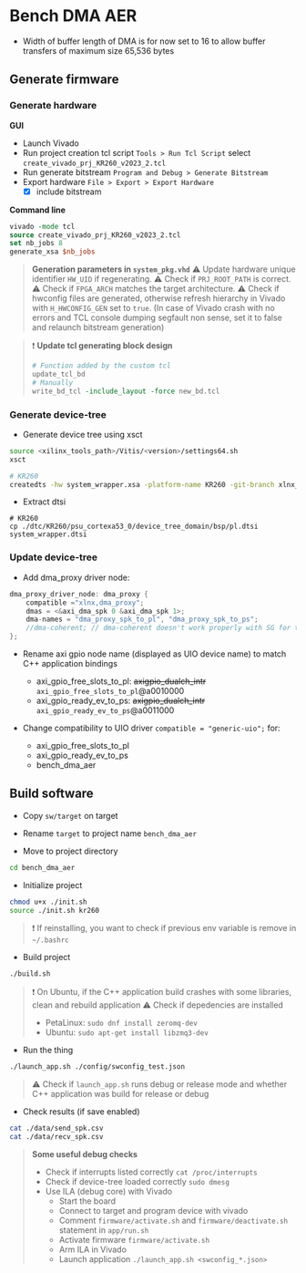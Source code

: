 # Bench DMA AER

* Width of buffer length of DMA is for now set to 16 to allow buffer transfers of maximum size 65,536 bytes

## Generate firmware

### Generate hardware

**GUI**
* Launch Vivado
* Run project creation tcl script `Tools > Run Tcl Script` select `create_vivado_prj_KR260_v2023_2.tcl`
* Run generate bitstream `Program and Debug > Generate Bitstream`
* Export hardware `File > Export > Export Hardware`
  - [x] include bitstream

**Command line**
```tcl
vivado -mode tcl
source create_vivado_prj_KR260_v2023_2.tcl
set nb_jobs 8
generate_xsa $nb_jobs
```

> **Generation parameters in `system_pkg.vhd`**
> :warning: Update hardware unique identifier `HW_UID` if regenerating.
> :warning: Check if `PRJ_ROOT_PATH` is correct.
> :warning: Check if `FPGA_ARCH` matches the target architecture.
> :warning: Check if hwconfig files are generated, otherwise refresh hierarchy in Vivado with `H_HWCONFIG_GEN` set to `true`. (In case of Vivado crash with no errors and TCL console dumping segfault non sense, set it to false and relaunch bitstream generation)

> :exclamation: **Update tcl generating block design**
> ```tcl
> # Function added by the custom tcl
> update_tcl_bd
> # Manually
> write_bd_tcl -include_layout -force new_bd.tcl
> ```

### Generate device-tree

* Generate device tree using xsct

```bash
source <xilinx_tools_path>/Vitis/<version>/settings64.sh 
xsct

# KR260
createdts -hw system_wrapper.xsa -platform-name KR260 -git-branch xlnx_rel_v2024.1 -overlay -zocl -compile -out dtc 
```

* Extract dtsi

```
# KR260
cp ./dtc/KR260/psu_cortexa53_0/device_tree_domain/bsp/pl.dtsi system_wrapper.dtsi   
```

### Update device-tree

* Add dma_proxy driver node:


```c
dma_proxy_driver_node: dma_proxy {
    compatible ="xlnx,dma_proxy";
	dmas = <&axi_dma_spk 0 &axi_dma_spk 1>;
	dma-names = "dma_proxy_spk_to_pl", "dma_proxy_spk_to_ps";
	//dma-coherent; // dma-coherent doesn't work properly with SG for tx
};
```

* Rename axi gpio node name (displayed as UIO device name) to match C++ application bindings
	* axi_gpio_free_slots_to_pl: <del>axigpio_dualch_intr</del> `axi_gpio_free_slots_to_pl`@a0010000
	* axi_gpio_ready_ev_to_ps: <del>axigpio_dualch_intr</del> `axi_gpio_ready_ev_to_ps`@a0011000

* Change compatibility to UIO driver `compatible = "generic-uio";` for:
    * axi_gpio_free_slots_to_pl
    * axi_gpio_ready_ev_to_ps
    * bench_dma_aer

## Build software

* Copy `sw/target` on target

* Rename `target` to project name `bench_dma_aer`

* Move to project directory

```bash
cd bench_dma_aer
```
* Initialize project

```bash
chmod u+x ./init.sh
source ./init.sh kr260
```

> :exclamation: If reinstalling, you want to check if previous env variable is remove in `~/.bashrc`

* Build project

```bash
./build.sh
```

> :exclamation: On Ubuntu, if the C++ application build crashes with some libraries, clean and rebuild application
> :warning: Check if depedencies are installed 
> * PetaLinux: `sudo dnf install zeromq-dev`
> * Ubuntu: `sudo apt-get install libzmq3-dev`

* Run the thing

```bash
./launch_app.sh ./config/swconfig_test.json
```

> :warning: Check if `launch_app.sh` runs debug or release mode and whether C++ application was build for release or debug

* Check results (if save enabled)

```bash
cat ./data/send_spk.csv
cat ./data/recv_spk.csv
```

> **Some useful debug checks**
> * Check if interrupts listed correctly
> `cat /proc/interrupts`
> * Check if device-tree loaded correctly
> `sudo dmesg`
> * Use ILA (debug core) with Vivado
> 	* Start the board
> 	* Connect to target and program device with vivado
> 	* Comment `firmware/activate.sh` and `firmware/deactivate.sh` statement in `app/run.sh`
> 	* Activate firmware `firmware/activate.sh`
> 	* Arm ILA in Vivado
> 	* Launch application `./launch_app.sh <swconfig_*.json>`